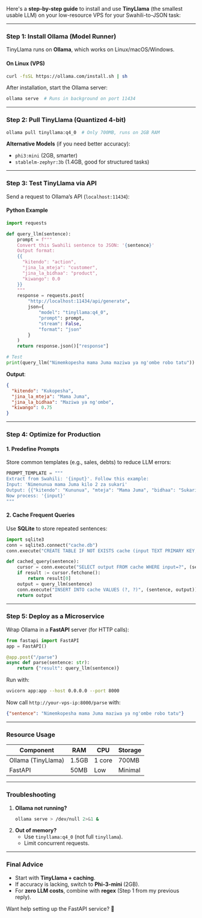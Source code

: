 Here's a **step-by-step guide** to install and use **TinyLlama** (the smallest usable LLM) on your low-resource VPS for your Swahili-to-JSON task:  

---

### **Step 1: Install Ollama (Model Runner)**
TinyLlama runs on **Ollama**, which works on Linux/macOS/Windows.

#### **On Linux (VPS)**
```bash
curl -fsSL https://ollama.com/install.sh | sh
```
After installation, start the Ollama server:
```bash
ollama serve  # Runs in background on port 11434
```

---

### **Step 2: Pull TinyLlama (Quantized 4-bit)**
```bash
ollama pull tinyllama:q4_0  # Only 700MB, runs on 2GB RAM
```
**Alternative Models** (if you need better accuracy):  
- `phi3:mini` (2GB, smarter)  
- `stablelm-zephyr:3b` (1.4GB, good for structured tasks)  

---

### **Step 3: Test TinyLlama via API**
Send a request to Ollama’s API (`localhost:11434`):

#### **Python Example**
```python
import requests

def query_llm(sentence):
    prompt = f"""
    Convert this Swahili sentence to JSON: '{sentence}'
    Output format:
    {{
      "kitendo": "action",
      "jina_la_mteja": "customer",
      "jina_la_bidhaa": "product",
      "kiwango": 0.0
    }}
    """
    response = requests.post(
        "http://localhost:11434/api/generate",
        json={
            "model": "tinyllama:q4_0",
            "prompt": prompt,
            "stream": False,
            "format": "json"
        }
    )
    return response.json()["response"]

# Test
print(query_llm("Nimemkopesha mama Juma maziwa ya ng'ombe robo tatu"))
```
**Output**:
```json
{
  "kitendo": "Kukopesha",
  "jina_la_mteja": "Mama Juma",
  "jina_la_bidhaa": "Maziwa ya ng'ombe",
  "kiwango": 0.75
}
```

---

### **Step 4: Optimize for Production**
#### **1. Predefine Prompts**  
Store common templates (e.g., sales, debts) to reduce LLM errors:
```python
PROMPT_TEMPLATE = """
Extract from Swahili: '{input}'. Follow this example:
Input: 'Nimenunua mama Juma kilo 2 za sukari'
Output: {{"kitendo": "Kununua", "mteja": "Mama Juma", "bidhaa": "Sukari", "kiwango": 2.0}}
Now process: '{input}'
"""
```

#### **2. Cache Frequent Queries**  
Use **SQLite** to store repeated sentences:
```python
import sqlite3
conn = sqlite3.connect("cache.db")
conn.execute("CREATE TABLE IF NOT EXISTS cache (input TEXT PRIMARY KEY, output TEXT)")

def cached_query(sentence):
    cursor = conn.execute("SELECT output FROM cache WHERE input=?", (sentence,))
    if result := cursor.fetchone():
        return result[0]
    output = query_llm(sentence)
    conn.execute("INSERT INTO cache VALUES (?, ?)", (sentence, output))
    return output
```

---

### **Step 5: Deploy as a Microservice**
Wrap Ollama in a **FastAPI** server (for HTTP calls):
```python
from fastapi import FastAPI
app = FastAPI()

@app.post("/parse")
async def parse(sentence: str):
    return {"result": query_llm(sentence)}
```
Run with:
```bash
uvicorn app:app --host 0.0.0.0 --port 8000
```
Now call `http://your-vps-ip:8000/parse` with:
```json
{"sentence": "Nimemkopesha mama Juma maziwa ya ng'ombe robo tatu"}
```

---

### **Resource Usage**
| Component       | RAM  | CPU  | Storage |
|----------------|------|------|---------|
| Ollama (TinyLlama) | 1.5GB | 1 core | 700MB  |
| FastAPI        | 50MB | Low  | Minimal |

---

### **Troubleshooting**
1. **Ollama not running?**  
   ```bash
   ollama serve > /dev/null 2>&1 &
   ```
2. **Out of memory?**  
   - Use `tinyllama:q4_0` (not full `tinyllama`).  
   - Limit concurrent requests.  

---

### **Final Advice**
- Start with **TinyLlama + caching**.  
- If accuracy is lacking, switch to **Phi-3-mini** (2GB).  
- For **zero LLM costs**, combine with **regex** (Step 1 from my previous reply).  

Want help setting up the FastAPI service? 🚀